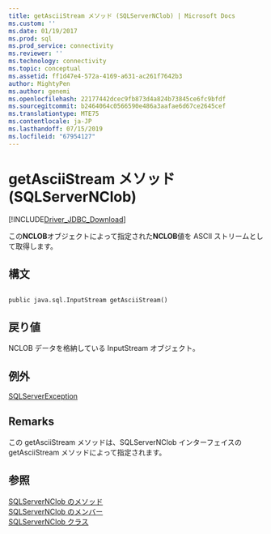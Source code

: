 ```yaml
---
title: getAsciiStream メソッド (SQLServerNClob) | Microsoft Docs
ms.custom: ''
ms.date: 01/19/2017
ms.prod: sql
ms.prod_service: connectivity
ms.reviewer: ''
ms.technology: connectivity
ms.topic: conceptual
ms.assetid: ff1d47e4-572a-4169-a631-ac261f7642b3
author: MightyPen
ms.author: genemi
ms.openlocfilehash: 22177442dcec9fb873d4a824b73845ce6fc9bfdf
ms.sourcegitcommit: b2464064c0566590e486a3aafae6d67ce2645cef
ms.translationtype: MTE75
ms.contentlocale: ja-JP
ms.lasthandoff: 07/15/2019
ms.locfileid: "67954127"
---
```

# <a name="getasciistream-method-sqlservernclob"></a>getAsciiStream メソッド (SQLServerNClob)
[!INCLUDE[Driver_JDBC_Download](../../../includes/driver_jdbc_download.md)]

  この**NCLOB**オブジェクトによって指定された**NCLOB**値を ASCII ストリームとして取得します。  
  
## <a name="syntax"></a>構文  
  
```  
  
public java.sql.InputStream getAsciiStream()  
```  
  
## <a name="return-value"></a>戻り値  
 NCLOB データを格納している InputStream オブジェクト。  
  
## <a name="exceptions"></a>例外  
 [SQLServerException](../../../connect/jdbc/reference/sqlserverexception-class.md)  
  
## <a name="remarks"></a>Remarks  
 この getAsciiStream メソッドは、SQLServerNClob インターフェイスの getAsciiStream メソッドによって指定されます。  
  
## <a name="see-also"></a>参照  
 [SQLServerNClob のメソッド](../../../connect/jdbc/reference/sqlservernclob-methods.md)   
 [SQLServerNClob のメンバー](../../../connect/jdbc/reference/sqlservernclob-members.md)   
 [SQLServerNClob クラス](../../../connect/jdbc/reference/sqlservernclob-class.md)  
  
  
